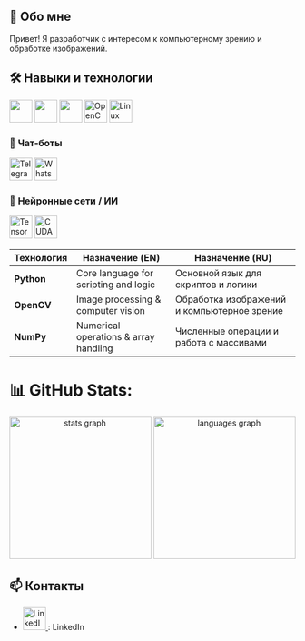 
## 👋 Обо мне
Привет! Я разработчик с интересом к компьютерному зрению и обработке изображений.

## 🛠️ Навыки и технологии
<p align="left"> 
  <img src="https://cdn.jsdelivr.net/gh/devicons/devicon/icons/c/c-original.svg" height="40" /> 
  <img src="https://cdn.jsdelivr.net/gh/devicons/devicon/icons/cplusplus/cplusplus-original.svg" height="40" /> 
  <img src="https://cdn.jsdelivr.net/gh/devicons/devicon/icons/python/python-original.svg" height="40" /> 
  <img src="https://cdn.jsdelivr.net/gh/devicons/devicon/icons/opencv/opencv-original.svg" height="40" alt="OpenCV"/>
  <img src="https://cdn.jsdelivr.net/gh/devicons/devicon/icons/linux/linux-original.svg" height="40" alt="Linux"/>
</p>

### 🤖 **Чат-боты**
<p align="left"> 
  <img src="https://cdn.jsdelivr.net/gh/simple-icons/simple-icons/icons/telegram.svg" height="40" alt="Telegram" />
  <img src="https://cdn.jsdelivr.net/gh/simple-icons/simple-icons/icons/whatsapp.svg" height="40" alt="WhatsApp" />
</p>

### 🧠 **Нейронные сети / ИИ**
<p align="left"> 
<img src="https://cdn.jsdelivr.net/gh/devicons/devicon/icons/tensorflow/tensorflow-original.svg" height="40" alt="TensorFlow"/>
<img src="https://www.svgrepo.com/show/373541/cuda.svg" height="40" alt="CUDA Logo" height="40" alt="TensorFlow"/>
</p>


| Технология | Назначение (EN)                          | Назначение (RU)                                |
|------------|------------------------------------------|------------------------------------------------|
| **Python** | Core language for scripting and logic    | Основной язык для скриптов и логики            |
| **OpenCV** | Image processing & computer vision       | Обработка изображений и компьютерное зрение    |
| **NumPy**  | Numerical operations & array handling    | Численные операции и работа с массивами        |

# 📊 GitHub Stats:
<!---<img align="right" height="150" src="https://media.tenor.com/4HkLW40pwKgAAAAi/patrick-patrick-star.gif"  /> --->
<div align="center">
  <img src="https://github-readme-stats.vercel.app/api?username=End77&hide_title=false&hide_rank=false&show_icons=true&include_all_commits=true&count_private=true&disable_animations=false&theme=github_dark&locale=en&hide_border=false" height="250" alt="stats graph"  />
  <img src="https://github-readme-stats.vercel.app/api/top-langs?username=End77&locale=en&hide_title=false&layout=compact&card_width=320&langs_count=5&theme=github_dark&hide_border=false" height="250" alt="languages graph"  />
</div>


## 📫 Контакты
- [<img src="https://cdn.jsdelivr.net/gh/devicons/devicon/icons/linkedin/linkedin-original.svg" height="40" alt="LinkedIn"/>
](https://www.linkedin.com/in/end77) : LinkedIn





